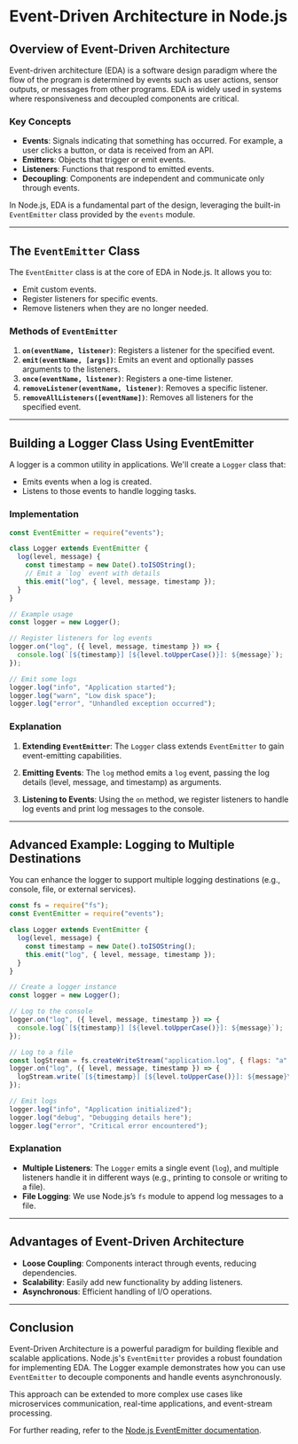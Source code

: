 # Event-Driven Architecture in Node.js

## Overview of Event-Driven Architecture

Event-driven architecture (EDA) is a software design paradigm where the flow of the program is determined by events such as user actions, sensor outputs, or messages from other programs. EDA is widely used in systems where responsiveness and decoupled components are critical.

### Key Concepts

- **Events**: Signals indicating that something has occurred. For example, a user clicks a button, or data is received from an API.
- **Emitters**: Objects that trigger or emit events.
- **Listeners**: Functions that respond to emitted events.
- **Decoupling**: Components are independent and communicate only through events.

In Node.js, EDA is a fundamental part of the design, leveraging the built-in `EventEmitter` class provided by the `events` module.

---

## The `EventEmitter` Class

The `EventEmitter` class is at the core of EDA in Node.js. It allows you to:

- Emit custom events.
- Register listeners for specific events.
- Remove listeners when they are no longer needed.

### Methods of `EventEmitter`

1. **`on(eventName, listener)`**: Registers a listener for the specified event.
2. **`emit(eventName, [args])`**: Emits an event and optionally passes arguments to the listeners.
3. **`once(eventName, listener)`**: Registers a one-time listener.
4. **`removeListener(eventName, listener)`**: Removes a specific listener.
5. **`removeAllListeners([eventName])`**: Removes all listeners for the specified event.

---

## Building a Logger Class Using EventEmitter

A logger is a common utility in applications. We'll create a `Logger` class that:

- Emits events when a log is created.
- Listens to those events to handle logging tasks.

### Implementation

```javascript
const EventEmitter = require("events");

class Logger extends EventEmitter {
  log(level, message) {
    const timestamp = new Date().toISOString();
    // Emit a `log` event with details
    this.emit("log", { level, message, timestamp });
  }
}

// Example usage
const logger = new Logger();

// Register listeners for log events
logger.on("log", ({ level, message, timestamp }) => {
  console.log(`[${timestamp}] [${level.toUpperCase()}]: ${message}`);
});

// Emit some logs
logger.log("info", "Application started");
logger.log("warn", "Low disk space");
logger.log("error", "Unhandled exception occurred");
```

### Explanation

1. **Extending `EventEmitter`**:
   The `Logger` class extends `EventEmitter` to gain event-emitting capabilities.

2. **Emitting Events**:
   The `log` method emits a `log` event, passing the log details (level, message, and timestamp) as arguments.

3. **Listening to Events**:
   Using the `on` method, we register listeners to handle log events and print log messages to the console.

---

## Advanced Example: Logging to Multiple Destinations

You can enhance the logger to support multiple logging destinations (e.g., console, file, or external services).

```javascript
const fs = require("fs");
const EventEmitter = require("events");

class Logger extends EventEmitter {
  log(level, message) {
    const timestamp = new Date().toISOString();
    this.emit("log", { level, message, timestamp });
  }
}

// Create a logger instance
const logger = new Logger();

// Log to the console
logger.on("log", ({ level, message, timestamp }) => {
  console.log(`[${timestamp}] [${level.toUpperCase()}]: ${message}`);
});

// Log to a file
const logStream = fs.createWriteStream("application.log", { flags: "a" });
logger.on("log", ({ level, message, timestamp }) => {
  logStream.write(`[${timestamp}] [${level.toUpperCase()}]: ${message}\n`);
});

// Emit logs
logger.log("info", "Application initialized");
logger.log("debug", "Debugging details here");
logger.log("error", "Critical error encountered");
```

### Explanation

- **Multiple Listeners**:
  The `Logger` emits a single event (`log`), and multiple listeners handle it in different ways (e.g., printing to console or writing to a file).
- **File Logging**:
  We use Node.js’s `fs` module to append log messages to a file.

---

## Advantages of Event-Driven Architecture

- **Loose Coupling**: Components interact through events, reducing dependencies.
- **Scalability**: Easily add new functionality by adding listeners.
- **Asynchronous**: Efficient handling of I/O operations.

---

## Conclusion

Event-Driven Architecture is a powerful paradigm for building flexible and scalable applications. Node.js's `EventEmitter` provides a robust foundation for implementing EDA. The Logger example demonstrates how you can use `EventEmitter` to decouple components and handle events asynchronously.

This approach can be extended to more complex use cases like microservices communication, real-time applications, and event-stream processing.

For further reading, refer to the [Node.js EventEmitter documentation](https://nodejs.org/api/events.html).
